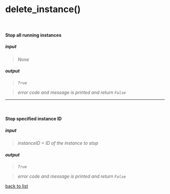 # **delete_instance()**
<br/>

#### Stop all running instances  
##### input
>*None*

##### output
>*`True`*

>*error code and message is printed and return `False`*

---------

<br/>

#### Stop specified instance ID    
##### input
>*instanceID = ID of the instance to stop*

##### output
>*`True`*

>*error code and message is printed and return `False`*

[back to list](../Index.md)
